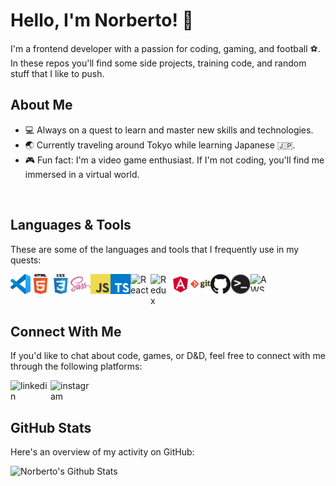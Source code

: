 # Hello, I'm Norberto! 👋

I'm a frontend developer with a passion for coding, gaming, and football ⚽. In these repos you'll find some side projects, training code, and random stuff that I like to push.

## About Me

- 💻 Always on a quest to learn and master new skills and technologies.
- 🌏 Currently traveling around Tokyo while learning Japanese 🇯🇵.
- 🎮 Fun fact: I'm a video game enthusiast. If I'm not coding, you'll find me immersed in a virtual world. 


<br clear="left" />

## Languages & Tools
These are some of the languages and tools that I frequently use in my quests:

[<img align='left' alt='Visual Studio Code' width='32px' src='https://raw.githubusercontent.com/github/explore/80688e429a7d4ef2fca1e82350fe8e3517d3494d/topics/visual-studio-code/visual-studio-code.png' />][VS]
[<img align='left' alt='HTML' width='32px' src='https://raw.githubusercontent.com/github/explore/80688e429a7d4ef2fca1e82350fe8e3517d3494d/topics/html/html.png' />][HTML]
[<img align='left' alt='CSS' width='32px' src='https://raw.githubusercontent.com/github/explore/80688e429a7d4ef2fca1e82350fe8e3517d3494d/topics/css/css.png' />][CSS]
[<img align='left' alt='SASS' width='32px' src='https://raw.githubusercontent.com/github/explore/80688e429a7d4ef2fca1e82350fe8e3517d3494d/topics/sass/sass.png' />][SASS]
[<img align='left' alt='Javascript' width='32px' src='https://raw.githubusercontent.com/github/explore/80688e429a7d4ef2fca1e82350fe8e3517d3494d/topics/javascript/javascript.png' />][JS]
[<img align='left' alt='Typescript' width='32px' src='https://raw.githubusercontent.com/github/explore/80688e429a7d4ef2fca1e82350fe8e3517d3494d/topics/typescript/typescript.png' />][TS]
[<img align='left' alt='React' width='32px' src='https://github.com/NorbertoC/NorbertoC/assets/7739174/820bab56-e45b-4c00-803b-f156b08f65e2' />][React]
[<img align='left' alt='Redux' width='32px' src='https://redux.js.org/img/redux.svg' />][Redux]
[<img align='left' alt='Angular' width='32px' src='https://raw.githubusercontent.com/github/explore/80688e429a7d4ef2fca1e82350fe8e3517d3494d/topics/angular/angular.png' />][Angular]
[<img align='left' alt='GIT' width='32px' src='https://raw.githubusercontent.com/github/explore/80688e429a7d4ef2fca1e82350fe8e3517d3494d/topics/git/git.png' />][Git]
[<img align='left' alt='Github' width='32px' src='https://raw.githubusercontent.com/github/explore/78df643247d429f6cc873026c0622819ad797942/topics/github/github.png' />][Github]
[<img align='left' alt='Terminal' width='32px' src='https://raw.githubusercontent.com/github/explore/80688e429a7d4ef2fca1e82350fe8e3517d3494d/topics/terminal/terminal.png' />][Terminal]
[<img align='left' alt='AWS' width='36px' height='28px' src='https://images.idgesg.net/images/article/2018/11/aws_logo-100781597-large.jpg' />][AWS]

<br clear="left" />


## Connect With Me

If you'd like to chat about code, games, or D&D, feel free to connect with me through the following platforms:

[<img align='left' alt='linkedin' width='64px' src='https://img.icons8.com/clouds/100/000000/linkedin.png' />][linkedin]
[<img align='left' alt='instagram' width='64px' src='https://img.icons8.com/clouds/100/000000/instagram-new--v1.png' />][instagram]

<br clear="left" />


## GitHub Stats

Here's an overview of my activity on GitHub:

<img align="left" alt="Norberto's Github Stats" src="https://github-readme-stats.vercel.app/api?username=NorbertoC&show_icons=true&hide_border=true" />

<!-- LINKS -->

[linkedin]: www.linkedin.com/in/norberto-carosella87/
[instagram]: https://www.instagram.com/norberto.desu/

[VS]: https://code.visualstudio.com/
[HTML]: https://developer.mozilla.org/en-US/docs/Web/HTML
[CSS]: https://developer.mozilla.org/en-US/docs/Web/CSS
[SASS]: https://sass-lang.com/
[JS]: https://developer.mozilla.org/en-US/docs/Web/JavaScript
[TS]: https://www.typescriptlang.org/
[React]: https://react.dev/
[Redux]: https://redux.js.org/
[Angular]: https://angular.io/
[Aws]: https://aws.amazon.com/
[Git]: https://git-scm.com/
[Github]: https://github.com/
[Terminal]: https://help.ubuntu.com/community/UsingTheTerminal
